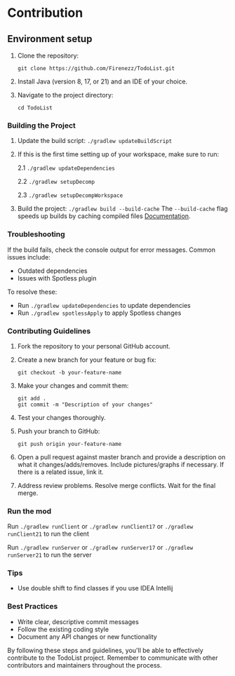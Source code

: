 

# Contribution

## Environment setup

1. Clone the repository:
   ```
   git clone https://github.com/Firenezz/TodoList.git
   ```

2. Install Java (version 8, 17, or 21) and an IDE of your choice.

3. Navigate to the project directory:
   ```
   cd TodoList
   ```

### Building the Project

1. Update the build script:
   `
   ./gradlew updateBuildScript
   `

2. If this is the first time setting up of your workspace, make sure to run:

   2.1 `./gradlew updateDependencies`

   2.2 `./gradlew setupDecomp`

   2.3 `./gradlew setupDecompWorkspace`

3. Build the project:
   `
   ./gradlew build --build-cache
   `
   The `--build-cache` flag speeds up builds by caching compiled files
   [Documentation](https://docs.gradle.org/current/userguide/build_cache.html).

### Troubleshooting

If the build fails, check the console output for error messages. Common issues include:

- Outdated dependencies
- Issues with Spotless plugin

To resolve these:
- Run `./gradlew updateDependencies` to update dependencies
- Run `./gradlew spotlessApply` to apply Spotless changes

### Contributing Guidelines

1. Fork the repository to your personal GitHub account.

2. Create a new branch for your feature or bug fix:
   ```
   git checkout -b your-feature-name
   ```

3. Make your changes and commit them:
   ```
   git add .
   git commit -m "Description of your changes"
   ```

6. Test your changes thoroughly.

4. Push your branch to GitHub:
   ```
   git push origin your-feature-name
   ```

5. Open a pull request against master branch and provide a description on what it changes/adds/removes.
   Include pictures/graphs if necessary. If there is a related issue, link it.

6. Address review problems. Resolve merge conflicts. Wait for the final merge.

### Run the mod
Run `./gradlew runClient` or `./gradlew runClient17` or `./gradlew runClient21` to run the client

Run `./gradlew runServer` or `./gradlew runServer17` or `./gradlew runServer21` to run the server

### Tips
- Use double shift to find classes if you use IDEA Intellij

### Best Practices

- Write clear, descriptive commit messages
- Follow the existing coding style
- Document any API changes or new functionality

By following these steps and guidelines, you'll be able to effectively contribute to the TodoList project. Remember to
communicate with other contributors and maintainers throughout the process.
